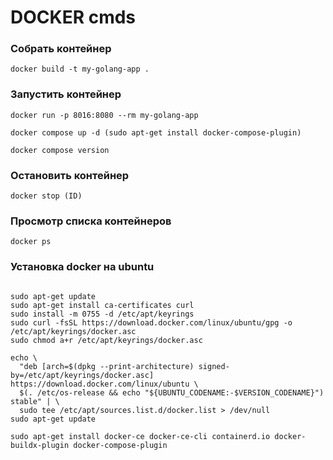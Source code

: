 # DOCKER cmds

### Собрать контейнер
```shell
docker build -t my-golang-app .
```

### Запустить контейнер
```shell
docker run -p 8016:8080 --rm my-golang-app

docker compose up -d (sudo apt-get install docker-compose-plugin)

docker compose version
```

### Остановить контейнер
```shell
docker stop (ID)
```

### Просмотр списка контейнеров
```shell
docker ps
```

### Установка docker на ubuntu
```shell

sudo apt-get update
sudo apt-get install ca-certificates curl
sudo install -m 0755 -d /etc/apt/keyrings
sudo curl -fsSL https://download.docker.com/linux/ubuntu/gpg -o /etc/apt/keyrings/docker.asc
sudo chmod a+r /etc/apt/keyrings/docker.asc

echo \
  "deb [arch=$(dpkg --print-architecture) signed-by=/etc/apt/keyrings/docker.asc] https://download.docker.com/linux/ubuntu \
  $(. /etc/os-release && echo "${UBUNTU_CODENAME:-$VERSION_CODENAME}") stable" | \
  sudo tee /etc/apt/sources.list.d/docker.list > /dev/null
sudo apt-get update

sudo apt-get install docker-ce docker-ce-cli containerd.io docker-buildx-plugin docker-compose-plugin

```